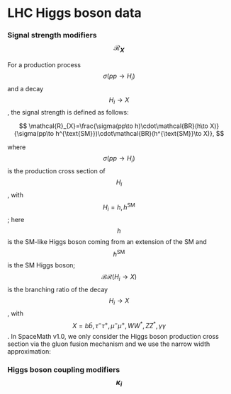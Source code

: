 # LHC Higgs boson data

### Signal strength modifiers $$\mathcal{R}_X$$

For a production process $$\sigma(pp\to H_i)$$ and a decay $$H_i\to X$$, the signal strength is defined as follows:

$$
\mathcal{R}_{X}=\frac{\sigma(pp\to h)\cdot\mathcal{BR}(h\to X)}{\sigma(pp\to h^{\text{SM}})\cdot\mathcal{BR}(h^{\text{SM}}\to X)},
$$

where $$\sigma(pp\to H_i)$$ is the production cross section of $$H_i$$, with $$H_i=h,h^{\text{SM}}$$; here $$h$$ is the SM-like Higgs boson coming from an extension of the SM and $$h^{\text{SM}}$$ is the SM Higgs boson; $$\mathcal{BR}(H_i\to X)$$ is the branching ratio of the decay $$H_i\to X$$, with $$X=b\bar{b}, \tau^-\tau^+,\mu^-\mu^+,WW^*,ZZ^*,\gamma\gamma$$. In SpaceMath v1.0, we only consider the Higgs boson production cross section via the gluon fusion mechanism and we use the narrow width approximation:







### Higgs boson coupling modifiers $$\kappa_i$$
